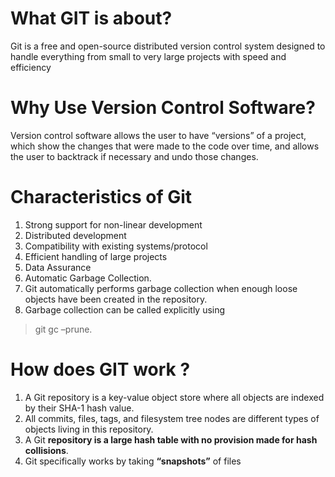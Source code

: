 # What GIT is about?

Git is a free and open-source distributed version control system designed to handle everything from small to very large projects with speed and efficiency


# Why Use Version Control Software?

Version control software allows the user to have “versions” of a project, which show the changes that were made to the code over time, and allows the user to backtrack if necessary and undo those changes.


# Characteristics of Git

1. Strong support for non-linear development
2. Distributed development
3. Compatibility with existing systems/protocol
4. Efficient handling of large projects
5. Data Assurance
6. Automatic Garbage Collection.
  1. Git automatically performs garbage collection when enough loose objects have been created in the repository.
  2. Garbage collection can be called explicitly using
  > git gc –prune.


# How does GIT work ?

1. A Git repository is a key-value object store where all objects are indexed by their SHA-1 hash value.
2. All commits, files, tags, and filesystem tree nodes are different types of objects living in this repository.
3. A Git **repository is a large hash table with no provision made for hash collisions**.
4. Git specifically works by taking **“snapshots”** of files
